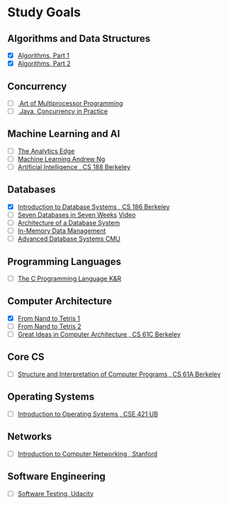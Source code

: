 # Study Goals

## Algorithms and Data Structures
- [x] [Algorithms, Part 1](https://www.coursera.org/learn/algorithms-part1)
- [x] [Algorithms, Part 2](https://www.coursera.org/learn/algorithms-part2)

## Concurrency
- [ ] [ Art of Multiprocessor Programming](https://www.goodreads.com/book/show/3131525-the-art-of-multiprocessor-programming)
- [ ] [ Java, Concurrency in Practice](https://www.goodreads.com/book/show/127932.Java_Concurrency_in_Practice?from_choice=false&from_home_module=false)

## Machine Learning and AI
- [ ] [The Analytics Edge](https://www.edx.org/course/analytics-edge-mitx-15-071x-3)
- [ ] [Machine Learning Andrew Ng](https://www.coursera.org/learn/machine-learning)
- [ ] [Artificial Intelligence , CS 188 Berkeley](https://courses.edx.org/courses/BerkeleyX/CS188.1x-4/1T2015/info)

## Databases
- [x] [Introduction to Database Systems , CS 186 Berkeley](https://archive.org/details/UCBerkeley_Course_Computer_Science_186)
- [ ] [Seven Databases in Seven Weeks](https://pragprog.com/book/rwdata/seven-databases-in-seven-weeks) [Video](https://www.youtube.com/playlist?list=PLSE8ODhjZXjY2xvwxuKjZT5qFH0sQga8_)
- [ ] [Architecture of a Database System](http://db.cs.berkeley.edu/papers/fntdb07-architecture.pdf)
- [ ] [In-Memory Data Management](https://open.hpi.de/courses/imdb2017)
- [ ] [Advanced Database Systems CMU](http://15721.courses.cs.cmu.edu/spring2017)

## Programming Languages
- [ ] [The C Programming Language K&R](http://www3.fi.mdp.edu.ar/electronica/catedras/ddcm/files/The_C_Programming_Language_KandR.pdf)

## Computer Architecture
- [x] [From Nand to Tetris 1](https://www.coursera.org/learn/build-a-computer)
- [ ] [From Nand to Tetris 2](https://www.coursera.org/learn/nand2tetris2)
- [ ] [Great Ideas in Computer Architecture , CS 61C Berkeley](https://archive.org/details/ucberkeley-webcast-PL-XXv-cvA_iCl2-D-FS5mk0jFF6cYSJs_)

## Core CS
- [ ] [Structure and Interpretation of Computer Programs , CS 61A Berkeley](https://archive.org/details/ucberkeley-webcast-PL-XXv-cvA_iBM29DgZsGaQihJp8lLQn3J)

## Operating Systems
- [ ] [Introduction to Operating Systems , CSE 421 UB](https://www.ops-class.org/)

## Networks
- [ ] [Introduction to Computer Networking , Stanford](https://lagunita.stanford.edu/courses/Engineering/Networking-SP/SelfPaced/info)

## Software Engineering
- [ ] [Software Testing, Udacity](https://www.udacity.com/course/software-testing--cs258)

